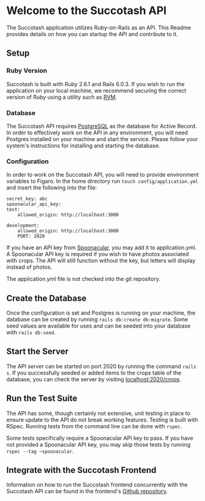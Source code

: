 # Welcome to the Succotash API

The Succotash application utilizes Ruby-on-Rails as an API. This Readme provides
details on how you can startup the API and contribute to it.

## Setup
### Ruby Version
Succotash is built with Ruby 2.6.1 and Rails 6.0.3. If you wish to run the
application on your local machine, we recommend securing the correct version
of Ruby using a utility such as [RVM](https://rvm.io/).

### Database
The Succotash API requires [PostgreSQL](https://www.postgresql.org/) as the 
database for Active Record. In order to effectively work on the API in any 
environment, you will need Postgres installed on your machine and start the 
service. Please follow your system's instructions for installing and starting 
the database.

### Configuration
In order to work on the Succotash API, you will need to provide environment
variables to Figaro. In the home directory run `touch config/application.yml`
and insert the following into the file:
```
secret_key: abc
spoonacular_api_key: 
test:
    allowed_origin: http://localhost:3000

development:
    allowed_origin: http://localhost:3000
    PORT: 2020
```

If you have an API key from [Spoonacular](https://spoonacular.com/food-api), you
may add it to application.yml. A Spoonacular API key is required if you wish to 
have photos associated with crops. The API will still function without the
key, but letters will display instead of photos.

The application.yml file is not checked into the git repository.

## Create the Database
Once the configuration is set and Postgres is running on your machine, the
database can be created by running `rails db:create db:migrate`. Some seed
values are available for uses and can be seeded into your database with 
`rails db:seed`.

## Start the Server
The API server can be started on port 2020 by running the command `rails s`. If
you successfully seeded or added items to the crops table of the database, you
can check the server by visiting [localhost:2020/crops](localhost:2020/crops).

## Run the Test Suite
The API has some, though certainly not extensive, unit testing in place to
ensure update to the API do not break working features. Testing is built with
RSpec. Running tests from the command line can be done with `rspec`.

Some tests specifically require a Spoonacular API key to pass. If you have not
provided a Spoonacular API key, you may skip those tests by running 
`rspec --tag ~spoonacular`.

## Integrate with the Succotash Frontend
Information on how to run the Succotash frontend concurrently with the Succotash
API can be found in the frontend's 
[Github repository](https://github.com/mattbechtel1/succotash-frontend).